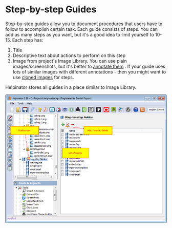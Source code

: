 # Step-by-step Guides

Step-by-step guides allow you to document procedures that users have to follow to accomplish certain task. Each guide consists of steps. You can add as many steps as you want, but it's a good idea to limit yourself to 10-15. Each step has:


1. Title
2. Descriptive text about actions to perform on this step
3. Image from project's Image Library. You can use plain images/screenshots, but it's better to  [annotate them](imageeditor.md "annotate them") . If your guide uses lots of similar images with different annotations - then you might want to use  [cloned images](clonedimages.md "cloned images")  for steps.


Helpinator stores all guides in a place similar to Image Library.


![manageguides.png](images/manageguides.png "manageguides.png")
